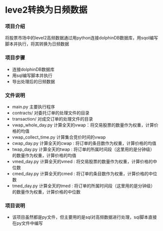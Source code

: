 # leve2转换为日频数据
### 项目介绍
将股票市场中的level2高频数据通过用python连接dolphinDB数据库，用sqol编写脚本并执行，将其转换为日频数据
### 项目步骤
- 连接dolphinDB数据库
- 用sql编写脚本并执行
- 导出处理后的日频数据
### 文件说明
- main.py 主要执行程序
- contracts/ 对委托订单的处理文件的目录
- transaction/ 对成交订单的处理文件的目录
- vwap_whole_day.py 计算全天的vwap：将交易股票的数量作为权重，计算价格的均值
- vwap_collect_time.py 计算集合竞价时间的vwap
- cwap_day.py 计算全天的cwap : 将订单的条目数作为权重，计算价格的均值
- twap_day.py 计算全天的twap : 将订单的所属时间段（这里用的是分钟级）的数量作为权重，计算价格的均值
- vmed_day.py 计算全天的vmed : 将交易股票的数量作为权重，计算价格的中位数
- cmed_day.py 计算全天的cmed : 将订单的条目数作为权重，计算价格的中位数
- tmed_day.py 计算全天的tmed : 将订单的所属时间段（这里用的是分钟级）的数量作为权重，计算价格的中位数
### 项目说明
- 该项目虽然都是py文件，但主要用的是sql对高频数据进行处理，sql脚本直接在py文件中编写
